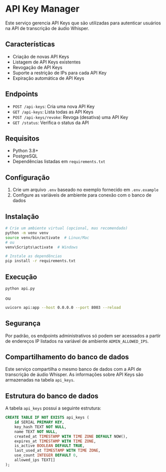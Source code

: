 # API Key Manager

Este serviço gerencia API Keys que são utilizadas para autenticar usuários na API de transcrição de áudio Whisper.

## Características

- Criação de novas API Keys
- Listagem de API Keys existentes
- Revogação de API Keys
- Suporte a restrição de IPs para cada API Key
- Expiração automática de API Keys

## Endpoints

- `POST /api-keys`: Cria uma nova API Key
- `GET /api-keys`: Lista todas as API Keys
- `POST /api-keys/revoke`: Revoga (desativa) uma API Key
- `GET /status`: Verifica o status da API

## Requisitos

- Python 3.8+
- PostgreSQL
- Dependências listadas em `requirements.txt`

## Configuração

1. Crie um arquivo `.env` baseado no exemplo fornecido em `.env.example`
2. Configure as variáveis de ambiente para conexão com o banco de dados

## Instalação

```bash
# Crie um ambiente virtual (opcional, mas recomendado)
python -m venv venv
source venv/bin/activate  # Linux/Mac
# ou
venv\Scripts\activate  # Windows

# Instale as dependências
pip install -r requirements.txt
```

## Execução

```bash
python api.py
```

ou

```bash
uvicorn api:app --host 0.0.0.0 --port 8003 --reload
```

## Segurança

Por padrão, os endpoints administrativos só podem ser acessados a partir de endereços IP listados na variável de ambiente `ADMIN_ALLOWED_IPS`.

## Compartilhamento do banco de dados

Este serviço compartilha o mesmo banco de dados com a API de transcrição de áudio Whisper. As informações sobre API Keys são armazenadas na tabela `api_keys`.

## Estrutura do banco de dados

A tabela `api_keys` possui a seguinte estrutura:

```sql
CREATE TABLE IF NOT EXISTS api_keys (
    id SERIAL PRIMARY KEY,
    key_hash TEXT NOT NULL,
    name TEXT NOT NULL,
    created_at TIMESTAMP WITH TIME ZONE DEFAULT NOW(),
    expires_at TIMESTAMP WITH TIME ZONE,
    is_active BOOLEAN DEFAULT TRUE,
    last_used_at TIMESTAMP WITH TIME ZONE,
    use_count INTEGER DEFAULT 0,
    allowed_ips TEXT[]
);
```
